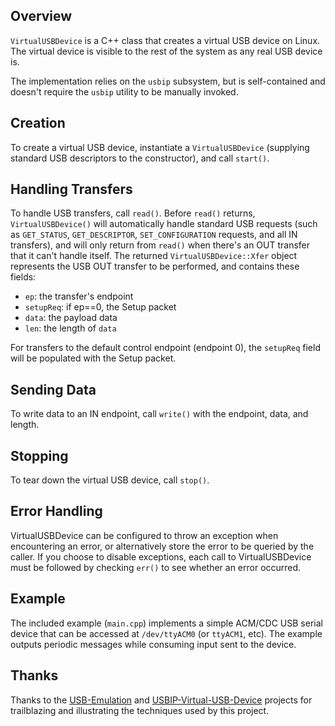 ## Overview

`VirtualUSBDevice` is a C++ class that creates a virtual USB device on Linux. The virtual device is visible to the rest of the system as any real USB device is.

The implementation relies on the `usbip` subsystem, but is self-contained and doesn't require the `usbip` utility to be manually invoked.

## Creation

To create a virtual USB device, instantiate a `VirtualUSBDevice` (supplying standard USB descriptors to the constructor), and call `start()`.

## Handling Transfers

To handle USB transfers, call `read()`. Before `read()` returns, `VirtualUSBDevice()` will automatically handle standard USB requests (such as `GET_STATUS`, `GET_DESCRIPTOR`, `SET_CONFIGURATION` requests, and all IN transfers), and will only return from `read()` when there's an OUT transfer that it can't handle itself. The returned `VirtualUSBDevice::Xfer` object represents the USB OUT transfer to be performed, and contains these fields:

- `ep`: the transfer's endpoint
- `setupReq`: if ep==0, the Setup packet
- `data`: the payload data
- `len`: the length of `data`

For transfers to the default control endpoint (endpoint 0), the `setupReq` field will be populated with the Setup packet.

## Sending Data

To write data to an IN endpoint, call `write()` with the endpoint, data, and length.

## Stopping

To tear down the virtual USB device, call `stop()`.

## Error Handling

VirtualUSBDevice can be configured to throw an exception when encountering an error, or alternatively store the error to be queried by the caller. If you choose to disable exceptions, each call to VirtualUSBDevice must be followed by checking `err()` to see whether an error occurred.

## Example

The included example (`main.cpp`) implements a simple ACM/CDC USB serial device that can be accessed at `/dev/ttyACM0` (or `ttyACM1`, etc). The example outputs periodic messages while consuming input sent to the device.

## Thanks

Thanks to the [USB-Emulation](https://github.com/smulikHakipod/USB-Emulation) and [USBIP-Virtual-USB-Device](https://github.com/lcgamboa/USBIP-Virtual-USB-Device) projects for trailblazing and illustrating the techniques used by this project.
